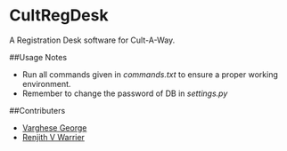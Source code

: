 # CultRegDesk

A Registration Desk software for Cult-A-Way.

##Usage Notes
* Run all commands given in *commands.txt* to ensure a proper working environment. 
* Remember to change the password of DB in *settings.py*

##Contributers
* [Varghese George](https://github.com/vargheseg5)
* [Renjith V Warrier](https://github.com/renjithwarrier94)